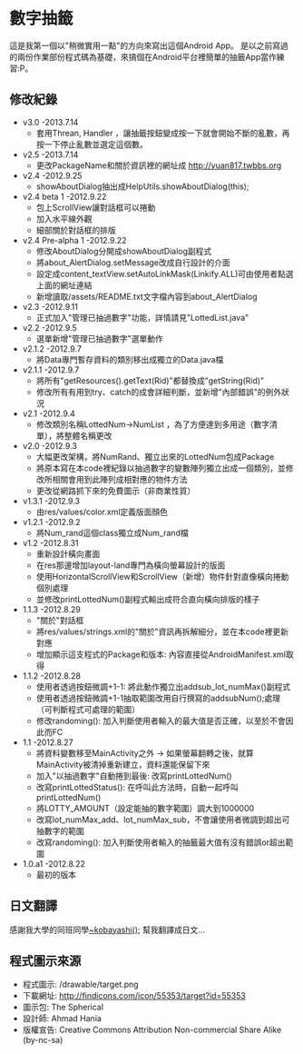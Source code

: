 數字抽籤
=======================

這是我第一個以"稍微實用一點"的方向來寫出這個Android App。
是以之前寫過的兩份作業部份程式碼為基礎，來搞個在Android平台裡簡單的抽籤App當作練習:P。

## 修改紀錄
* v3.0 -2013.7.14
    * 套用Threan, Handler ，讓抽籤按鈕變成按一下就會開始不斷的亂數，再按一下停止亂數並選定這個數。
* v2.5 -2013.7.14
    * 更改PackageName和關於資訊裡的網址成 http://yuan817.twbbs.org
* v2.4 -2012.9.25
    * showAboutDialog抽出成HelpUtils.showAboutDialog(this);
* v2.4 beta 1 -2012.9.22
    * 包上ScrollView讓對話框可以捲動
    * 加入水平線外觀
    * 細部關於對話框的排版
* v2.4 Pre-alpha 1 -2012.9.22
    * 修改AboutDialog分開成showAboutDialog副程式
    * 將about_AlertDialog.setMessage改成自行設計的介面
    * 設定成content_textView.setAutoLinkMask(Linkify.ALL)可由使用者點選上面的網址連結
    * 新增讀取/assets/README.txt文字檔內容到about_AlertDialog
* v2.3 -2012.9.11
    * 正式加入"管理已抽過數字"功能，詳情請見"LottedList.java"
* v2.2 -2012.9.5
    * 選單新增"管理已抽過數字"選單動作
* v2.1.2 -2012.9.7
    * 將Data專門暫存資料的類別移出成獨立的Data.java檔
* v2.1.1 -2012.9.7
    * 將所有"getResources().getText(Rid)"都替換成"getString(Rid)"
    * 修改所有有用到try、catch的成會詳細判斷，並新增"內部錯誤"的例外狀況
* v2.1 -2012.9.4
    * 修改類別名稱LottedNum→NumList ，為了方便達到多用途（數字清單），將整體名稱更改
* v2.0 -2012.9.3
    * 大幅更改架構，將NumRand、獨立出來的LottedNum包成Package
    * 將原本寫在本code裡紀錄以抽過數字的變數陣列獨立出成一個類別，並修改所相關會用到此陣列成相對應的物件方法
    * 更改從網路抓下來的免費圖示（非商業性質）
* v1.3.1 -2012.9.3
    * 由res/values/color.xml定義版面顏色
* v1.2.1 -2012.9.2
    * 將Num_rand這個class獨立成Num_rand檔
* v1.2 -2012.8.31
    * 重新設計橫向畫面
    * 在res那邊增加layout-land專門為橫向螢幕設計的版面
    * 使用HorizontalScrollView和ScrollView（新增）物件針對直像橫向捲動個別處理
    * 並修改printLottedNum()副程式輸出成符合直向橫向排版的樣子 
* 1.1.3 -2012.8.29
    * "關於"對話框
    * 將res/values/strings.xml的"關於"資訊再拆解細分，並在本code裡更新對應
    * 增加顯示這支程式的Package和版本: 內容直接從AndroidManifest.xml取得
* 1.1.2 -2012.8.28
    * 使用者透過按鈕微調+1-1: 將此動作獨立出addsub_lot_numMax()副程式
    * 使用者透過按鈕微調+1-1抽取範圍改用自行撰寫的addsubNum();處理（可判斷程式可處理的範圍）
    * 修改randoming(): 加入判斷使用者輸入的最大值是否正確，以至於不會因此而FC
* 1.1 -2012.8.27
    * 將資料變數移至MainActivity之外 → 如果螢幕翻轉之後，就算MainActivity被清掉重新建立，資料還能保留下來
    * 加入"以抽過數字"自動捲到最後: 改寫printLottedNum()
    * 改寫printLottedStatus(): 在呼叫此方法時，自動一起呼叫printLottedNum()
    * 將LOTTY_AMOUNT（設定能抽的數字範圍）調大到1000000
    * 改寫lot_numMax_add、lot_numMax_sub，不會讓使用者微調到超出可抽數字的範圍
    * 改寫randoming(): 加入判斷使用者輸入的抽籤最大值有沒有錯誤or超出範圍
* 1.0.a1 -2012.8.22
    * 最初的版本

## 日文翻譯
感謝我大學的同班同學[~kobayashi();](http://www.plurk.com/abe_manabi) 幫我翻譯成日文...

## 程式圖示來源
* 程式圖示: /drawable/target.png
* 下載網址: http://findicons.com/icon/55353/target?id=55353
* 圖示包: The Spherical
* 設計師: Ahmad Hania
* 版權宣告: Creative Commons Attribution Non-commercial Share Alike (by-nc-sa)
